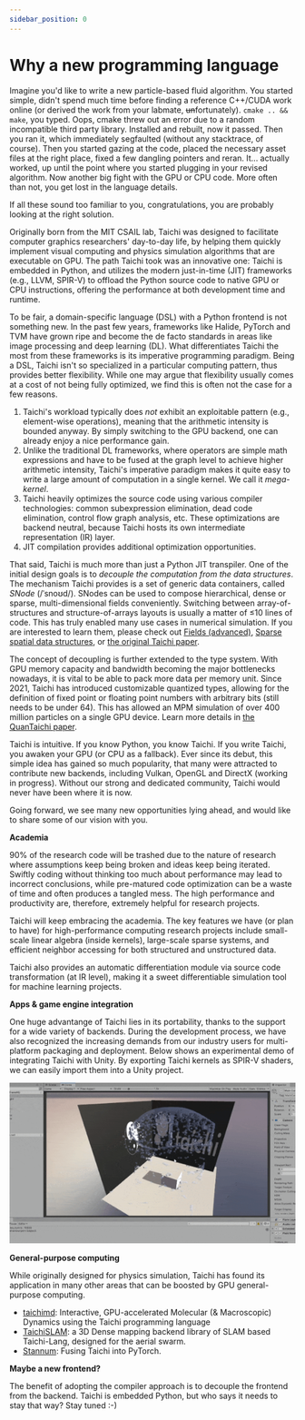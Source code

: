 ```yaml
---
sidebar_position: 0
---
```


# Why a new programming language

Imagine you'd like to write a new particle-based fluid algorithm. You started simple, didn't spend much time before finding a reference C++/CUDA work online (or derived the work from your labmate, <s>un</s>fortunately). `cmake .. && make`, you typed. Oops, cmake threw out an error due to a random incompatible third party library. Installed and rebuilt, now it passed. Then you ran it, which immediately segfaulted (without any stacktrace, of course). Then you started gazing at the code, placed the necessary asset files at the right place, fixed a few dangling pointers and reran. It... actually worked, up until the point where you started plugging in your revised algorithm. Now another big fight with the GPU or CPU code. More often than not, you get lost in the language details.

If all these sound too familiar to you, congratulations, you are probably looking at the right solution.

Originally born from the MIT CSAIL lab, Taichi was designed to facilitate computer graphics researchers' day-to-day life, by helping them quickly implement visual computing and physics simulation algorithms that are executable on GPU. The path Taichi took was an innovative one: Taichi is embedded in Python, and utilizes the modern just-in-time (JIT) frameworks (e.g., LLVM, SPIR-V) to offload the Python source code to native GPU or CPU instructions, offering the performance at both development time and runtime.

To be fair, a domain-specific language (DSL) with a Python frontend is not something new. In the past few years, frameworks like Halide, PyTorch and TVM have grown ripe and become the de facto standards in areas like image processing and deep learning (DL). What differentiates Taichi the most from these frameworks is its imperative programming paradigm. Being a DSL, Taichi isn't so specialized in a particular computing pattern, thus provides better flexibility. While one may argue that flexibility usually comes at a cost of not being fully optimized, we find this is often not the case for a few reasons.

1. Taichi's workload typically does *not* exhibit an exploitable pattern (e.g., element-wise operations), meaning that the arithmetic intensity is bounded anyway. By simply switching to the GPU backend, one can already enjoy a nice performance gain.
2. Unlike the traditional DL frameworks, where operators are simple math expressions and have to be fused at the graph level to achieve higher arithmetic intensity, Taichi's imperative paradigm makes it quite easy to write a large amount of computation in a single kernel. We call it *mega-kernel*.
3. Taichi heavily optimizes the source code using various compiler technologies: common subexpression elimination, dead code elimination, control flow graph analysis, etc. These optimizations are backend neutral, because Taichi hosts its own intermediate representation (IR) layer.
4. JIT compilation provides additional optimization opportunities.

That said, Taichi is much more than just a Python JIT transpiler. One of the initial design goals is to *decouple the computation from the data structures*. The mechanism Taichi provides is a set of generic data containers, called *SNode* (/ˈsnoʊd/). SNodes can be used to compose hierarchical, dense or sparse, multi-dimensional fields conveniently. Switching between array-of-structures and structure-of-arrays layouts is usually a matter of ≤10 lines of code. This has truly enabled many use cases in numerical simulation. If you are interested to learn them, please check out [Fields (advanced)](https://docs.taichi.graphics/lang/articles/advanced/layout), [Sparse spatial data structures](https://docs.taichi.graphics/lang/articles/advanced/sparse), or [the original Taichi paper](https://yuanming.taichi.graphics/publication/2019-taichi/taichi-lang.pdf).

The concept of decoupling is further extended to the type system. With GPU memory capacity and bandwidth becoming the major bottlenecks nowadays, it is vital to be able to pack more data per memory unit. Since 2021, Taichi has introduced customizable quantized types, allowing for the definition of fixed point or floating point numbers with arbitrary bits (still needs to be under 64). This has allowed an MPM simulation of over 400 million particles on a single GPU device. Learn more details in [the QuanTaichi paper](https://yuanming.taichi.graphics/publication/2021-quantaichi/quantaichi.pdf).

Taichi is intuitive. If you know Python, you know Taichi. If you write Taichi, you awaken your GPU (or CPU as a fallback). Ever since its debut, this simple idea has gained so much popularity, that many were attracted to contribute new backends, including Vulkan, OpenGL and DirectX (working in progress). Without our strong and dedicated community, Taichi would never have been where it is now.

Going forward, we see many new opportunities lying ahead, and would like to share some of our vision with you.

**Academia**

90% of the research code will be trashed due to the nature of research where assumptions keep being broken and ideas keep being iterated. Swiftly coding without thinking too much about performance may lead to incorrect conclusions, while pre-matured code optimization can be a waste of time and often produces a tangled mess. The high performance and productivity are, therefore, extremely helpful for research projects.

Taichi will keep embracing the academia. The key features we have (or plan to have) for high-performance computing research projects include small-scale linear algebra (inside kernels), large-scale sparse systems, and efficient neighbor accessing for both structured and unstructured data.

Taichi also provides an automatic differentiation module via source code transformation (at IR level), making it a sweet differentiable simulation tool for machine learning projects.

**Apps & game engine integration**

One huge advantange of Taichi lies in its portability, thanks to the support for a wide variety of backends. During the development process, we have also recognized the increasing demands from our industry users for multi-platform packaging and deployment. Below shows an experimental demo of integrating Taichi with Unity. By exporting Taichi kernels as SPIR-V shaders, we can easily import them into a Unity project.

![](https://github.com/taichi-dev/taichi_assets/blob/master/static/imgs/unity_fluid.gif?raw=true)

**General-purpose computing**

While originally designed for physics simulation, Taichi has found its application in many other areas that can be boosted by GPU general-purpose computing.

* [taichimd](https://github.com/victoriacity/taichimd): Interactive, GPU-accelerated Molecular (& Macroscopic) Dynamics using the Taichi programming language
* [TaichiSLAM](https://github.com/xuhao1/TaichiSLAM): a 3D Dense mapping backend library of SLAM based Taichi-Lang, designed for the aerial swarm.
* [Stannum](https://github.com/ifsheldon/stannum): Fusing Taichi into PyTorch.

**Maybe a new frontend?**

The benefit of adopting the compiler approach is to decouple the frontend from the backend. Taichi is embedded Python, but who says it needs to stay that way? Stay tuned :-)
